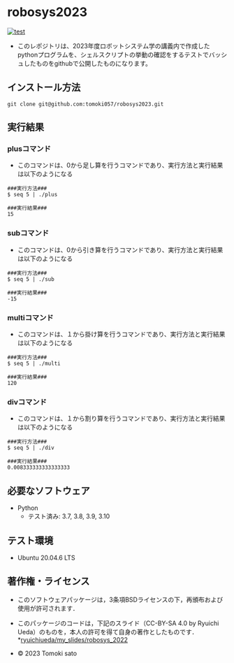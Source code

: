 # robosys2023
[![test](https://github.com/tomoki057/robosys2023/actions/workflows/test.yml/badge.svg)](https://github.com/tomoki057/robosys2023/actions/workflows/test.yml)

* このレポジトリは、2023年度ロボットシステム学の講義内で作成したpythonプログラムを、シェルスクリプトの挙動の確認をするテストでバッシュしたものをgithubで公開したものになります。

## インストール方法
```
git clone git@github.com:tomoki057/robosys2023.git
```
## 実行結果

### plusコマンド
* このコマンドは、0から足し算を行うコマンドであり、実行方法と実行結果は以下のようになる

```
###実行方法###
$ seq 5 | ./plus

###実行結果###
15
```

### subコマンド
* このコマンドは、0から引き算を行うコマンドであり、実行方法と実行結果は以下のようになる

```
###実行方法###
$ seq 5 | ./sub

###実行結果###
-15
```

### multiコマンド
* このコマンドは、１から掛け算を行うコマンドであり、実行方法と実行結果は以下のようになる

```
###実行方法###
$ seq 5 | ./multi

###実行結果###
120
```

### divコマンド
* このコマンドは、１から割り算を行うコマンドであり、実行方法と実行結果は以下のようになる

```
###実行方法###
$ seq 5 | ./div

###実行結果###
0.008333333333333333
```

## 必要なソフトウェア
* Python
  * テスト済み: 3.7, 3.8, 3.9, 3.10

## テスト環境
* Ubuntu 20.04.6 LTS

## 著作権・ライセンス 
* このソフトウェアパッケージは，3条項BSDライセンスの下，再頒布および使用が許可されます．

* このパッケージのコードは，下記のスライド（CC-BY-SA 4.0 by Ryuichi Ueda）のものを，本人の許可を得て自身の著作としたものです．
    *[ryuichiueda/my_slides/robosys_2022](https://github.com/ryuichiueda/my_slides/tree/master/robosys_2022)
* © 2023 Tomoki sato
